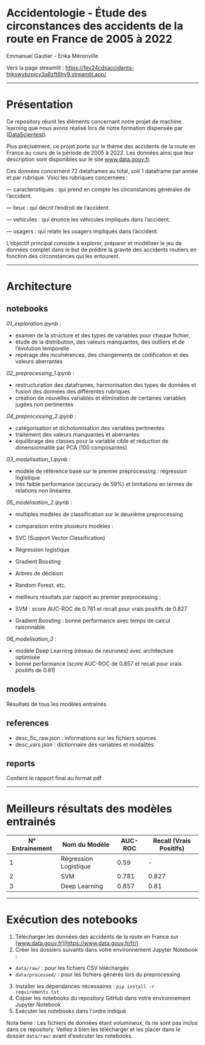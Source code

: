 # Accidentologie - Étude des circonstances des accidents de la route en France de 2005 à 2022

Emmanuel Gautier - Erika Méronville

Vers la page streamlit :
https://fev24cdsaccidents-fnkswybzpjcy3a8zft6hy9.streamlit.app/

------------
# Présentation

Ce repository réunit les éléments concernant notre projet de machine learning que nous avons réalisé lors de notre formation dispensée par 
([DataScientest](https://datascientest.com/)).

Plus précisément, ce projet porte sur le thème des accidents de la route en France au cours de la période de 2005 à 2022. Les données ainsi que 
leur description sont disponibles sur le site www.data.gouv.fr.

Ces données concernent 72 dataframes au total, soit 1 dataframe par année et par rubrique. Voici les rubriques concernées :

 — caracteristiques : qui prend en compte les circonstances générales de l’accident.

 — lieux : qui décrit l’endroit de l’accident.

 — vehicules : qui énonce les véhicules impliqués dans l’accident.

 — usagers : qui relate les usagers impliqués dans l’accident.

L’objectif principal consiste à explorer, préparer et modéliser le jeu de données complet dans le but de prédire la gravité des accidents routiers 
en fonction des circonstances qui les entourent.

------------
# Architecture

## notebooks 

*01_exploration.ipynb* : 
 - examen de la structure et des types de variables pour chaque fichier, 
 - étude de la distribution, des valeurs manquantes, des outliers et de l’évolution temporelle
 - repérage des incohérences, des changements de codification et des valeurs aberrantes

*02_preprocessing_1.ipynb* :
 - restructuration des dataframes, harmonisation des types de données et fusion des données des différentes rubriques
 - création de nouvelles variables et élimination de certaines variables jugées non pertinentes

*04_preprocessing_2.ipynb* :
 - catégorisation et dichotomisation des variables pertinentes
 - traitement des valeurs manquantes et aberrantes
 - équilibrage des classes pour la variable cible et réduction de dimensionnalité par PCA (100 composantes)

*03_modelisation_1.ipynb* :
 - modèle de référence basé sur le premier preprocessing : régression logistique
 - très faible performance (accuracy de 59%) et limitations en termes de relations non linéaires

*05_modelisation_2.ipynb* :
 - multiples modèles de classification sur le deuxième preprocessing
 - comparaison entre plusieurs modèles :
  - SVC (Support Vector Classification)
  - Régression logistique
  - Gradient Boosting
  - Arbres de décision
  - Random Forest, etc.

 - meilleurs résultats par rapport au premier preprocessing :
  - SVM : score AUC-ROC de 0.781 et recall pour vrais positifs de 0.827
  - Gradient Boosting : bonne performance avec temps de calcul raisonnable

*06_modelisation_3* :
 - modèle Deep Learning (réseau de neurones) avec architecture optimisée
 - bonne performance (score AUC-ROC de 0.857 et recall pour vrais positifs de 0.81)

## models
Résultats de tous les modèles entrainés

## references
 - desc_fic_raw.json : informations sur les fichiers sources
 - desc_vars.json : dictionnaire des variables et modalités

## reports
Contient le rapport final au format pdf

------------
# Meilleurs résultats des modèles entrainés
| N° Entrainement | Nom du Modèle | AUC-ROC | Recall (Vrais Positifs) |
|-----------------|---------------|---------|-------------------------|
| 1 | Régression Logistique | 0.59 | - |
| 2 | SVM | 0.781 | 0.827 |
| 3 | Deep Learning | 0.857 | 0.81 |

------------
# Exécution des notebooks
 1. Télécharger les données des accidents de la route en France sur [www.data.gouv.fr](https://www.data.gouv.fr/fr/)
 2. Créer les dossiers suivants dans votre environnement Jupyter Notebook :
   - `data/raw/` : pour les fichiers CSV téléchargés
   - `data/processed/` : pour les fichiers générés lors du preprocessing
 3. Installer les dépendances nécessaires : `pip install -r requirements.txt`
 4. Copier les notebooks du repository GitHub dans votre environnement Jupyter Notebook
 5. Exécuter les notebooks dans l'ordre indiqué

 Nota bene : Les fichiers de données étant volumineux, ils ne sont pas inclus dans ce repository.
 Veillez à bien les télécharger et les placer dans le dossier `data/raw/` avant d'exécuter les notebooks.